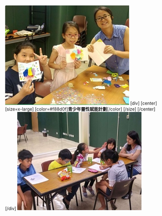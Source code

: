 ![](jy3.jpg)
[div]
[center]
[size=x-large]
[color=#f88d0f]**青少年靈性賦能計劃**[/color]
[/size]
[/center]
[/div]
![](jy4.jpg)
